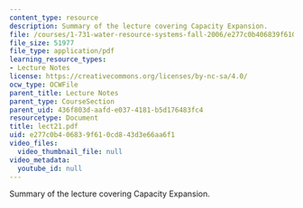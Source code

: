 ```yaml
---
content_type: resource
description: Summary of the lecture covering Capacity Expansion.
file: /courses/1-731-water-resource-systems-fall-2006/e277c0b406839f610cd843d3e66aa6f1_lect21.pdf
file_size: 51977
file_type: application/pdf
learning_resource_types:
- Lecture Notes
license: https://creativecommons.org/licenses/by-nc-sa/4.0/
ocw_type: OCWFile
parent_title: Lecture Notes
parent_type: CourseSection
parent_uid: 436f803d-aafd-e037-4181-b5d176483fc4
resourcetype: Document
title: lect21.pdf
uid: e277c0b4-0683-9f61-0cd8-43d3e66aa6f1
video_files:
  video_thumbnail_file: null
video_metadata:
  youtube_id: null
---
```

Summary of the lecture covering Capacity Expansion.